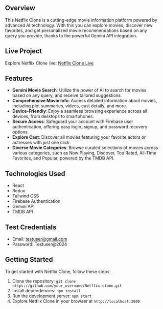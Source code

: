 ## Overview

This Netflix Clone is a cutting-edge movie information platform powered by advanced AI technology. With this you can explore movies, discover new favorites, and get personalized movie recommendations based on any query you provide, thanks to the powerful Gemini API integration.

## Live Project

Explore Netflix Clone live: [Netflix Clone Live](https://netflix-clone-ccd3d.web.app/)

## Features

- **Gemini Movie Search**: Utilize the power of AI to search for movies based on any query, and receive tailored suggestions.
- **Comprehensive Movie Info**: Access detailed information about movies, including plot summaries, videos, cast details, and more.
- **Device-Friendly**: Enjoy a seamless browsing experience across all devices, from desktops to smartphones.
- **Secure Access**: Safeguard your account with Firebase user authentication, offering easy login, signup, and password recovery options.
- **Explore Cast**: Discover all movies featuring your favorite actors or actresses with just one click.
- **Diverse Movie Categories**: Browse curated selections of movies across various categories, such as Now Playing, Discover, Top Rated, All-Time Favorites, and Popular, powered by the TMDB API.

## Technologies Used

- React
- Redux
- Tailwind CSS
- Firebase Authentication
- Gemini API
- TMDB API

## Test Credentials

- Email: testuser@gmail.com
- Password: Testuser@2024

## Getting Started

To get started with Netflix Clone, follow these steps:

1. Clone the repository: `git clone https://github.com/your_username/Netflix-clone.git`
2. Install dependencies: `npm install`
3. Run the development server: `npm start`
4. Explore Netflix Clone in your browser at `http://localhost:3000`
